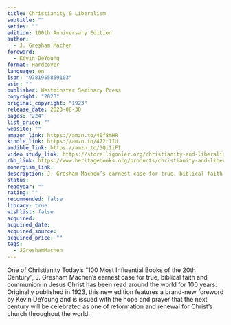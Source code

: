 ```yaml
---
title: Christianity & Liberalism
subtitle: ""
series: ""
edition: 100th Anniversary Edition
author:
  - J. Gresham Machen
foreward:
  - Kevin DeYoung
format: Hardcover
language: en
isbn: "9781955859103"
asin: ""
publisher: Westminster Seminary Press
copyright: "2023"
original_copyright: "1923"
release_date: 2023-08-30
pages: "224"
list_price: ""
website: ""
amazon_link: https://amzn.to/40f8mHR
kindle_link: https://amzn.to/472r1IU
audible_link: https://amzn.to/3Qi1iFI
video_study_link: https://store.ligonier.org/christianity-and-liberalism-dvd
rhb_link: https://www.heritagebooks.org/products/christianity-and-liberalism-100th-anniversary-edition-machen.html
monergism_link: 
description: J. Gresham Machen’s earnest case for true, biblical faith and communion in Jesus Christ has been read around the world for 100 years. Originally published in 1923, this new edition features a brand-new foreword by Kevin DeYoung and is issued with the hope and prayer that the next century will be celebrated as one of reformation and renewal for Christ’s church throughout the world.
status: 
readyear: ""
rating: ""
recommended: false
library: true
wishlist: false
acquired: 
acquired_date: 
acquired_source: 
acquired_price: ""
tags:
  - JGreshamMachen
---
```

One of Christianity Today’s “100 Most Influential Books of the 20th Century”, J. Gresham Machen’s earnest case for true, biblical faith and communion in Jesus Christ has been read around the world for 100 years. Originally published in 1923, this new edition features a brand-new foreword by Kevin DeYoung and is issued with the hope and prayer that the next century will be celebrated as one of reformation and renewal for Christ’s church throughout the world.